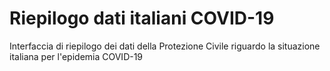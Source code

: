 # Riepilogo dati italiani COVID-19
Interfaccia di riepilogo dei dati della Protezione Civile riguardo la situazione italiana per l'epidemia COVID-19
